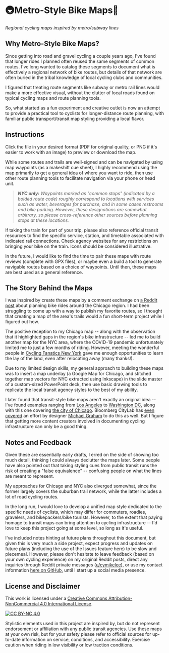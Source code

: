 # 🚇Metro-Style Bike Maps🚵

*Regional cycling maps inspired by metro/subway lines*

## Why Metro-Style Bike Maps?

Since getting into road and gravel cycling a couple years ago, I've found that longer rides I planned often reused the same segments of common routes.  I've long wanted to catalog these segments to document what is effectively a regional network of bike routes, but details of that network are often buried in the tribal knowledge of local cycling clubs and communities.

I figured that treating route segments like subway or metro rail lines would make a more effective visual, without the clutter of local roads found on typical cycling maps and route planning tools.

So, what started as a fun experiment and creative outlet is now an attempt to provide a practical tool to cyclists for longer-distance route planning, with familiar public transport/transit map styling providing a local flavor.

## Instructions

Click the file in your desired format (PDF for original quality, or PNG if it's easier to work with an image) to preview or download the map.

While some routes and trails are well-signed and can be navigated by using map waypoints (as a makeshift cue sheet), I highly recommend using the map primarily to get a general idea of where you want to ride, then use other route planning tools to facilitate navigation via your phone or head unit.

> ***NYC only:**  Waypoints marked as "common stops" (indicated by a bolded route code) roughly correspond to locations with services such as water, beverages for purchase, and in some cases restrooms and bike parking.  However, these designations are somewhat arbitrary, so please cross-reference other sources before planning stops at these locations.*

If taking the train for part of your trip, please also reference official transit resources to find the specific service, station, and timetable associated with indicated rail connections.  Check agency websites for any restrictions on bringing your bike on the train.  Icons should be considered illustrative.

In the future, I would like to find the time to pair these maps with route reviews (complete with GPX files), or maybe even a build a tool to generate navigable routes based on a choice of waypoints.  Until then, these maps are best used as a general reference.

## The Story Behind the Maps

I was inspired by create these maps by a comment exchange on [a Reddit post](https://www.reddit.com/r/chibike/comments/snqnli/share_your_long_ride_plans/) about planning bike rides around the Chicago region.  I had been struggling to come up with a way to publish my favorite routes, so I thought that creating a map of the area's trails would a fun short-term project while I figured out how.

The positive reception to my Chicago map -- along with the observation that it highlighted gaps in the region's bike infrastructure -- led me to build another map for the NYC area, where the COVID-19 pandemic unfortunately limited me to just a few months of riding.  However, meeting the wonderful people in [Cycling Fanatics New York](http://cfny.cc/) gave me enough opportunities to learn the lay of the land, even after relocating away (many thanks!).

Due to my limited design skills, my general approach to building these maps was to insert a map underlay (a Google Map for Chicago, and stitched together map vectors for NYC extracted using Inkscape) in the slide master of a custom-sized PowerPoint deck, then use basic drawing tools to replicate the local transit agency styles to the best of my ability.

I later found that transit-style bike maps aren't exactly an original idea -- I've found examples ranging from [Los Angeles](http://www.beverlyhillsbikeshop.com/content/images/labikemap.pdf) to [Washington DC](https://ggwash.org/view/63612/the-subway-style-bike-map-returns-with-a-few-tweaks), along with this one covering [the city of Chicago](https://chi.streetsblog.org/2019/07/02/our-transit-style-map-of-the-chicago-bike-network-highlights-coverage-equity-issues/).  Bloomberg CityLab has [even covered](https://www.bloomberg.com/news/articles/2017-02-02/how-to-get-more-people-to-bike-better-maps) an effort by designer [Michael Graham](http://www.spiderbikemaps.com/) to do this as well.  But I figure that getting more content creators involved in documenting cycling infrastructure can only be a good thing.

## Notes and Feedback

Given these are essentially early drafts, I erred on the side of showing too much detail, thinking I could always declutter the maps later.  Some people have also pointed out that taking styling cues from public transit runs the risk of creating a "false equivalence" -- confusing people on what the lines are meant to represent.

My approaches for Chicago and NYC also diverged somewhat, since the former largely covers the suburban trail network, while the latter includes a lot of road cycling routes.

In the long run, I would love to develop a unified map style dedicated to the specific needs of cyclists, which may differ for commuters, roadies, gravelers, and bikepackers/bike tourists.  However, to the extent that paying homage to transit maps can bring attention to cycling infrastructure -- I'd love to keep this project going at some level, so long as it's useful.

I've included notes hinting at future plans throughout this document, but given this is very much a side project, expect progress and updates on future plans (including the use of the Issues feature here) to be slow and piecemeal.  However, please don't hesitate to leave feedback (based on your own cycling experience) on my original Reddit posts, direct any inquiries through Reddit private messages ([u/cymikelee](https://www.reddit.com/user/cymikelee)), or use my contact information [here on GitHub](https://github.com/cymikelee), until I start up a social media presence.

## License and Disclaimer

This work is licensed under a [Creative Commons Attribution-NonCommercial 4.0 International License](http://creativecommons.org/licenses/by-nc/4.0/).

[![CC BY-NC 4.0](https://i.creativecommons.org/l/by-nc/4.0/88x31.png)](http://creativecommons.org/licenses/by-nc/4.0/)

Stylistic elements used in this project are inspired by, but do not represent endorsement or affiliation with any public transit agencies.  Use these maps at your own risk, but for your safety please refer to official sources for up-to-date information on service, conditions, and accessibility.  Exercise caution when riding in low visibility or low traction conditions.
